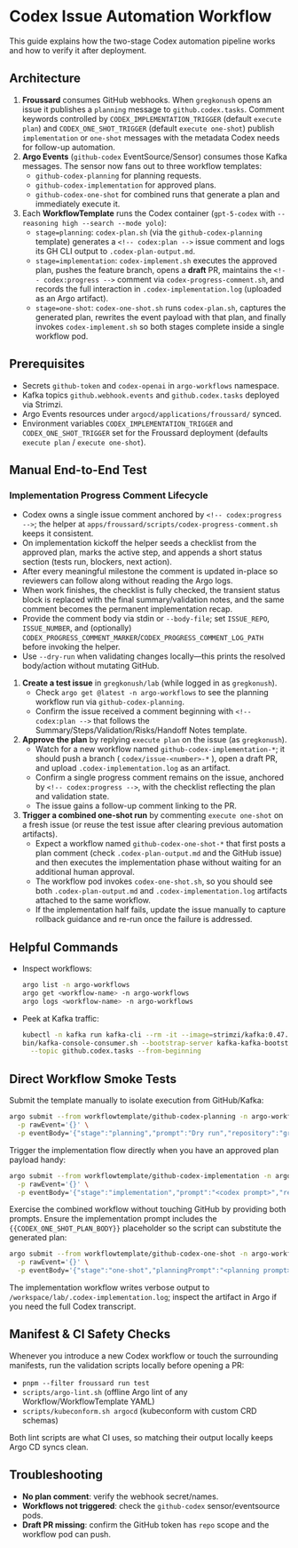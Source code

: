 # Codex Issue Automation Workflow

This guide explains how the two-stage Codex automation pipeline works and how to verify it after deployment.

## Architecture

1. **Froussard** consumes GitHub webhooks. When `gregkonush` opens an issue it publishes a `planning` message to `github.codex.tasks`. Comment keywords controlled by `CODEX_IMPLEMENTATION_TRIGGER` (default `execute plan`) and `CODEX_ONE_SHOT_TRIGGER` (default `execute one-shot`) publish `implementation` or `one-shot` messages with the metadata Codex needs for follow-up automation.
2. **Argo Events** (`github-codex` EventSource/Sensor) consumes those Kafka messages. The sensor now fans out to three workflow templates:
   - `github-codex-planning` for planning requests.
   - `github-codex-implementation` for approved plans.
   - `github-codex-one-shot` for combined runs that generate a plan and immediately execute it.
3. Each **WorkflowTemplate** runs the Codex container (`gpt-5-codex` with `--reasoning high --search --mode yolo`):
   - `stage=planning`: `codex-plan.sh` (via the `github-codex-planning` template) generates a `<!-- codex:plan -->` issue comment and logs its GH CLI output to `.codex-plan-output.md`.
   - `stage=implementation`: `codex-implement.sh` executes the approved plan, pushes the feature branch, opens a **draft** PR, maintains the `<!-- codex:progress -->` comment via `codex-progress-comment.sh`, and records the full interaction in `.codex-implementation.log` (uploaded as an Argo artifact).
   - `stage=one-shot`: `codex-one-shot.sh` runs `codex-plan.sh`, captures the generated plan, rewrites the event payload with that plan, and finally invokes `codex-implement.sh` so both stages complete inside a single workflow pod.

## Prerequisites

- Secrets `github-token` and `codex-openai` in `argo-workflows` namespace.
- Kafka topics `github.webhook.events` and `github.codex.tasks` deployed via Strimzi.
- Argo Events resources under `argocd/applications/froussard/` synced.
- Environment variables `CODEX_IMPLEMENTATION_TRIGGER` and `CODEX_ONE_SHOT_TRIGGER` set for the Froussard deployment (defaults `execute plan` / `execute one-shot`).

## Manual End-to-End Test

### Implementation Progress Comment Lifecycle

- Codex owns a single issue comment anchored by `<!-- codex:progress -->`; the helper at `apps/froussard/scripts/codex-progress-comment.sh` keeps it consistent.
- On implementation kickoff the helper seeds a checklist from the approved plan, marks the active step, and appends a short status section (tests run, blockers, next action).
- After every meaningful milestone the comment is updated in-place so reviewers can follow along without reading the Argo logs.
- When work finishes, the checklist is fully checked, the transient status block is replaced with the final summary/validation notes, and the same comment becomes the permanent implementation recap.
- Provide the comment body via stdin or `--body-file`; set `ISSUE_REPO`, `ISSUE_NUMBER`, and (optionally) `CODEX_PROGRESS_COMMENT_MARKER`/`CODEX_PROGRESS_COMMENT_LOG_PATH` before invoking the helper.
- Use `--dry-run` when validating changes locally—this prints the resolved body/action without mutating GitHub.

1. **Create a test issue** in `gregkonush/lab` (while logged in as `gregkonush`).
   - Check `argo get @latest -n argo-workflows` to see the planning workflow run via `github-codex-planning`.
   - Confirm the issue received a comment beginning with `<!-- codex:plan -->` that follows the Summary/Steps/Validation/Risks/Handoff Notes template.
2. **Approve the plan** by replying `execute plan` on the issue (as `gregkonush`).
   - Watch for a new workflow named `github-codex-implementation-*`; it should push a branch ( `codex/issue-<number>-*` ), open a draft PR, and upload `.codex-implementation.log` as an artifact.
   - Confirm a single progress comment remains on the issue, anchored by `<!-- codex:progress -->`, with the checklist reflecting the plan and validation state.
   - The issue gains a follow-up comment linking to the PR.
3. **Trigger a combined one-shot run** by commenting `execute one-shot` on a fresh issue (or reuse the test issue after clearing previous automation artifacts).
   - Expect a workflow named `github-codex-one-shot-*` that first posts a plan comment (check `.codex-plan-output.md` and the GitHub issue) and then executes the implementation phase without waiting for an additional human approval.
   - The workflow pod invokes `codex-one-shot.sh`, so you should see both `.codex-plan-output.md` and `.codex-implementation.log` artifacts attached to the same workflow.
   - If the implementation half fails, update the issue manually to capture rollback guidance and re-run once the failure is addressed.

## Helpful Commands

- Inspect workflows:
  ```bash
  argo list -n argo-workflows
  argo get <workflow-name> -n argo-workflows
  argo logs <workflow-name> -n argo-workflows
  ```
- Peek at Kafka traffic:
  ```bash
  kubectl -n kafka run kafka-cli --rm -it --image=strimzi/kafka:0.47.0-kafka-3.7.0 -- /bin/bash
  bin/kafka-console-consumer.sh --bootstrap-server kafka-kafka-bootstrap:9092 \
    --topic github.codex.tasks --from-beginning
  ```

## Direct Workflow Smoke Tests

Submit the template manually to isolate execution from GitHub/Kafka:

```bash
argo submit --from workflowtemplate/github-codex-planning -n argo-workflows \
  -p rawEvent='{}' \
  -p eventBody='{"stage":"planning","prompt":"Dry run","repository":"gregkonush/lab","issueNumber":999,"base":"main","head":"codex/test","issueUrl":"https://github.com/gregkonush/lab/issues/999","issueTitle":"Codex dry run","issueBody":"Testing orchestration"}'
```

Trigger the implementation flow directly when you have an approved plan payload handy:

```bash
argo submit --from workflowtemplate/github-codex-implementation -n argo-workflows \
  -p rawEvent='{}' \
  -p eventBody='{"stage":"implementation","prompt":"<codex prompt>","repository":"gregkonush/lab","issueNumber":999,"base":"main","head":"codex/test","issueUrl":"https://github.com/gregkonush/lab/issues/999","issueTitle":"Codex dry run","issueBody":"Testing orchestration","planCommentBody":"<!-- codex:plan -->\n..."}'
```

Exercise the combined workflow without touching GitHub by providing both prompts. Ensure the implementation prompt includes the `{{CODEX_ONE_SHOT_PLAN_BODY}}` placeholder so the script can substitute the generated plan:

```bash
argo submit --from workflowtemplate/github-codex-one-shot -n argo-workflows \
  -p rawEvent='{}' \
  -p eventBody='{"stage":"one-shot","planningPrompt":"<planning prompt>","implementationPrompt":"Execute plan:\n{{CODEX_ONE_SHOT_PLAN_BODY}}","planPlaceholder":"{{CODEX_ONE_SHOT_PLAN_BODY}}","repository":"gregkonush/lab","issueNumber":999,"base":"main","head":"codex/test","issueUrl":"https://github.com/gregkonush/lab/issues/999","issueTitle":"Codex dry run","issueBody":"Testing orchestration"}'
```

The implementation workflow writes verbose output to `/workspace/lab/.codex-implementation.log`; inspect the artifact in Argo if you need the full Codex transcript.

## Manifest & CI Safety Checks

Whenever you introduce a new Codex workflow or touch the surrounding manifests, run the validation scripts locally before opening a PR:

- `pnpm --filter froussard run test`
- `scripts/argo-lint.sh` (offline Argo lint of any Workflow/WorkflowTemplate YAML)
- `scripts/kubeconform.sh argocd` (kubeconform with custom CRD schemas)

Both lint scripts are what CI uses, so matching their output locally keeps Argo CD syncs clean.

## Troubleshooting

- **No plan comment**: verify the webhook secret/names.
- **Workflows not triggered**: check the `github-codex` sensor/eventsource pods.
- **Draft PR missing**: confirm the GitHub token has `repo` scope and the workflow pod can push.
